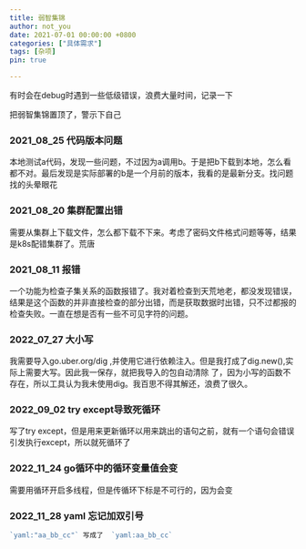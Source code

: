 ```yaml
---
title: 弱智集锦
author: not_you
date: 2021-07-01 00:00:00 +0800
categories: ["具体需求"]
tags: [杂项]
pin: true

---
```


有时会在debug时遇到一些低级错误，浪费大量时间，记录一下

把弱智集锦置顶了，警示下自己

### 2021_08_25 代码版本问题

本地测试a代码，发现一些问题，不过因为a调用b。于是把b下载到本地，怎么看都不对。最后发现是实际部署的b是一个月前的版本，我看的是最新分支。找问题找的头晕眼花



### 2021_08_20 集群配置出错

需要从集群上下载文件，怎么都下载不下来。考虑了密码文件格式问题等等，结果是k8s配错集群了。荒唐



### 2021_08_11 报错

一个功能为检查子集关系的函数报错了。我对着检查到天荒地老，都没发现错误，结果是这个函数的并非直接检查的部分出错，而是获取数据时出错，只不过都报的检查失败。一直在想是否有一些不可见字符的问题。



### 2022_07_27  大小写

我需要导入go.uber.org/dig ,并使用它进行依赖注入。但是我打成了dig.new(),实际上需要大写。因此我一保存，就把我导入的包自动清除 了，因为小写的函数不存在，所以工具认为我未使用dig。我百思不得其解还，浪费了很久。



### 2022_09_02 try except导致死循环

写了try except，但是用来更新循环以用来跳出的语句之前，就有一个语句会错误引发执行except，所以就死循环了



### 2022_11_24 go循环中的循环变量值会变

需要用循环开启多线程，但是传循环下标是不可行的，因为会变



### 2022_11_28 yaml 忘记加双引号

```go
`yaml:"aa_bb_cc"` 写成了  `yaml:aa_bb_cc`
```

